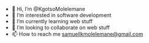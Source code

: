 - 👋 Hi, I’m @KgotsoMolelemane
- 👀 I’m interested in software development
- 🌱 I’m currently learning web stuff
- 💞️ I’m looking to collaborate on web stuff
- 📫 How to reach me samuellkmolelemane@gmail.com

<!---
KgotsoMolelemane/KgotsoMolelemane is a ✨ special ✨ repository because its `README.md` (this file) appears on your GitHub profile.
You can click the Preview link to take a look at your changes.
--->
